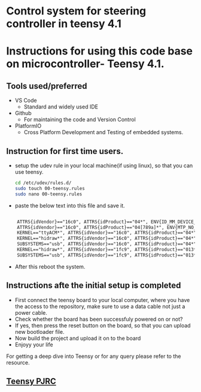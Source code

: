 # Control system for steering controller in teensy 4.1

# Instructions for using this code base on microcontroller- Teensy 4.1.
## Tools used/preferred
*   VS Code
    *   Standard and widely used IDE
*   Github
    *   For maintaining the code and Version Control
*   PlatformIO
    *   Cross Platform Development and Testing of embedded systems.

## Instruction for first time users.
*   setup the udev rule in your local machine(if using linux), so that you can use teensy.
    ```bash
    cd /etc/udev/rules.d/
    sudo touch 00-teensy.rules
    sudo nano 00-teensy.rules
    ```
*   paste the below text into this file and save it.
```txt

    ATTRS{idVendor}=="16c0", ATTRS{idProduct}=="04*", ENV{ID_MM_DEVICE_IGNORE}="1", ENV{ID_MM_PORT_IGNORE}="1"
    ATTRS{idVendor}=="16c0", ATTRS{idProduct}=="04[789a]*", ENV{MTP_NO_PROBE}="1"
    KERNEL=="ttyACM*", ATTRS{idVendor}=="16c0", ATTRS{idProduct}=="04*", MODE:="0666", RUN:="/bin/stty -F /dev/%k raw -echo"
    KERNEL=="hidraw*", ATTRS{idVendor}=="16c0", ATTRS{idProduct}=="04*", MODE:="0666"
    SUBSYSTEMS=="usb", ATTRS{idVendor}=="16c0", ATTRS{idProduct}=="04*", MODE:="0666"
    KERNEL=="hidraw*", ATTRS{idVendor}=="1fc9", ATTRS{idProduct}=="013*", MODE:="0666"
    SUBSYSTEMS=="usb", ATTRS{idVendor}=="1fc9", ATTRS{idProduct}=="013*", MODE:="0666"

```
*   After this reboot the system.

##  Instructions afte the initial setup is completed

*   First connect the teensy board to your local computer, where you have the access to the repository, make sure to use a data cable not just a power cable.
*   Check whether the board has been successfuly powered on or not?
*   If yes, then press the reset button on the board, so that you can upload new bootloader file.
*   Now build the project and upload it on to the board
*   Enjoyy your life

For getting a deep dive into Teensy or for any query please refer to the resource.
##  [Teensy PJRC](https://www.pjrc.com/teensy/tutorial.html)
